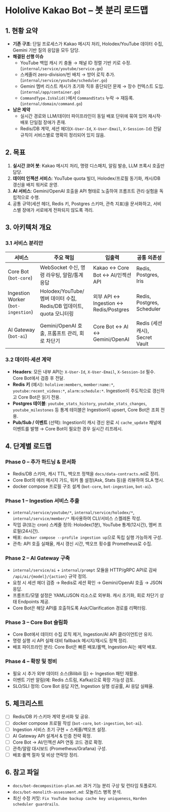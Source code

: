 # Hololive Kakao Bot – 봇 분리 로드맵

## 1. 현황 요약
- **기존 구조**: 단일 프로세스가 Kakao 메시지 처리, Holodex/YouTube 데이터 수집, Gemini 기반 질의 응답을 모두 담당.
- **해결된 선행 이슈**
  - YouTube 백업 캐시 키 충돌 → 채널 ID 정렬 기반 키로 수정. (`internal/service/youtube/service.go`)
  - 스케줄러 zero-division/빈 배치 → 방어 로직 추가. (`internal/service/youtube/scheduler.go`)
  - Gemini 멤버 리스트 캐시가 초기화 직후 중단되던 문제 → 장수 컨텍스트 도입. (`internal/app/container.go`)
  - `CommandType.IsValid()`에서 `CommandStats` 누락 → 재등록. (`internal/domain/command.go`)
- **남은 제약**
  - 실시간 경로와 LLM/데이터 파이프라인이 동일 배포 단위에 묶여 있어 재시작·배포 단일점 장애가 존재.
  - Redis/DB 계약, 세션 헤더(`X-User-Id`, `X-User-Email`, `X-Session-Id`) 전달 규칙이 서비스별로 명확히 정리되어 있지 않음.

## 2. 목표
1. **실시간 코어 봇**: Kakao 메시지 처리, 명령 디스패치, 알림 발송, LLM 프록시 호출만 담당.
2. **데이터 인젝션 서비스**: YouTube quota 빌더, Holodex/프로필 동기화, 캐시/DB 갱신을 배치 워커로 운영.
3. **AI 서비스**: Gemini/OpenAI 호출을 API 형태로 노출하여 프롬프트 관리·실험을 독립적으로 수행.
4. 공통 규약(세션 헤더, Redis 키, Postgres 스키마, 관측 지표)을 문서화하고, 서비스별 장애가 서로에게 전파되지 않도록 격리.

## 3. 아키텍처 개요
### 3.1 서비스 분리안
| 서비스 | 주요 책임 | 입출력 | 공통 의존성 |
| --- | --- | --- | --- |
| Core Bot (`bot-core`) | WebSocket 수신, 명령 라우팅, 알람/통계 응답 | Kakao ↔ Core Bot ↔ AI/인젝션 API | Redis, Postgres, Iris |
| Ingestion Worker (`bot-ingestion`) | Holodex/YouTube/멤버 데이터 수집, Redis/DB 업데이트, quota 모니터링 | 외부 API ↔ Ingestion ↔ Redis/Postgres | Redis, Postgres, Scheduler |
| AI Gateway (`bot-ai`) | Gemini/OpenAI 호출, 프롬프트 관리, 회로 차단기 | Core Bot ↔ AI ↔ Gemini/OpenAI | Redis (세션 캐시), Secret Vault |

### 3.2 데이터·세션 계약
- **Headers**: 모든 내부 API는 `X-User-Id`, `X-User-Email`, `X-Session-Id` 필수. Core Bot에서 검증 후 전달.
- **Redis 키** (예시): `hololive:members`, `member:name:*`, `youtube:recent_videos:*`, `alarm:schedule:*`. Ingestion이 주도적으로 갱신하고 Core Bot은 읽기 전용.
- **Postgres 테이블**: `youtube_stats_history`, `youtube_stats_changes`, `youtube_milestones` 등 통계 테이블은 Ingestion이 upsert, Core Bot은 조회 전용.
- **Pub/Sub / 이벤트** (선택): Ingestion이 캐시 갱신 완료 시 `cache_update` 채널에 이벤트를 발행 → Core Bot이 필요한 경우 실시간 리프레시.

## 4. 단계별 로드맵
### Phase 0 – 추가 하드닝 & 문서화
- Redis/DB 스키마, 캐시 TTL, 백오프 정책을 `docs/data-contracts.md`로 정리.
- Core Bot의 에러 메시지 가드, 워커 풀 설정(Ask, Stats 등)을 리뷰하여 SLA 명시.
- docker compose 프로필 구조 설계 (`bot-core`, `bot-ingestion`, `bot-ai`).

### Phase 1 – Ingestion 서비스 추출
- `internal/service/youtube/*`, `internal/service/holodex/*`, `internal/service/member/*` 재사용하여 CLI/서비스 스켈레톤 작성.
- 작업 큐(또는 cron) 스케줄 정의: Holodex(1분), YouTube 통계(12시간), 멤버 프로필(24시간).
- 배포: `docker compose --profile ingestion up`으로 독립 실행 가능하게 구성.
- 관측: API 호출 실패율, 캐시 갱신 시간, 백오프 횟수를 Prometheus로 수집.

### Phase 2 – AI Gateway 구축
- `internal/service/ai` + `internal/prompt` 모듈을 HTTP/gRPC API로 감싸 `/api/ai/{model}/{action}` 규약 정의.
- 요청 시 세션 헤더 검증 → Redis로 세션 확인 → Gemini/OpenAI 호출 → JSON 응답.
- 프롬프트/모델 설정은 YAML/JSON 리소스로 외부화. 캐시 초기화, 회로 차단기 상태 Endpoints 제공.
- Core Bot은 해당 API를 호출하도록 Ask/Clarification 경로를 리팩터링.

### Phase 3 – Core Bot 슬림화
- Core Bot에서 데이터 수집 로직 제거, Ingestion/AI API 클라이언트만 유지.
- 명령 실행 시 API 실패 대비 fallback 메시지/재시도 정책 정리.
- 배포 파이프라인 분리: Core Bot은 빠른 배포/롤백, Ingestion·AI는 예약 배포.

### Phase 4 – 확장 및 정비
- 필요 시 추가 외부 데이터 소스(Bilibili 등) ← Ingestion 패턴 재활용.
- 이벤트 기반 알림(예: Redis 스트림, Kafka)으로 확장 가능성 검토.
- SLO/SLI 정의: Core Bot 응답 지연, Ingestion 실행 성공률, AI 응답 실패율.

## 5. 체크리스트
- [ ] Redis/DB 키·스키마 계약 문서화 및 공유.
- [ ] docker compose 프로필 작성 (`bot-core`, `bot-ingestion`, `bot-ai`).
- [ ] Ingestion 서비스 초기 구현 + 스케줄/백오프 설정.
- [ ] AI Gateway API 설계서 & 인증 전략 확정.
- [ ] Core Bot → AI/인젝션 API 연동 코드 경로 확정.
- [ ] 관측/알람 대시보드 (Prometheus/Grafana) 구성.
- [ ] 배포·롤백 절차 및 비상 연락망 정리.

## 6. 참고 파일
- `docs/bot-decomposition-plan.md`: 과거 기능 분리 구상 및 런타임 토폴로지.
- `docs/bot-monolith-assessment.md`: 모놀리스 병목 분석.
- 최신 수정 커밋: `Fix YouTube backup cache key uniqueness`, `Harden scheduler guardrails`.

